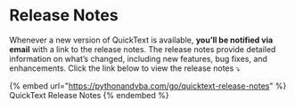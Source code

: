 # Release Notes

Whenever a new version of QuickText is available, **you’ll be notified via email** with a link to the release notes. The release notes provide detailed information on what’s changed, including new features, bug fixes, and enhancements. Click the link below to view the release notes ⤵️

{% embed url="https://pythonandvba.com/go/quicktext-release-notes" %}
QuickText Release Notes
{% endembed %}

